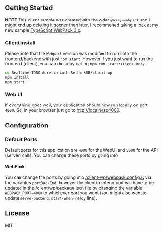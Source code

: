 ## Getting Started

**NOTE** This client sample was created with the older `@easy-webpack` and I might end up deleting it sooner than later, I recommened taking a look at my new sample [TypeScript WebPack 3.x](https://github.com/ghiscoding/Realtime-TODO-Aurelia-Auth-RethinkDB/tree/master/client-ts-wp).

### Client install
Please note that the `Webpack` version was modified to run both the frontend/backend with just `npm start`. However if you just want to run the frontend (client), you can do so by calling `npm run start:client-only`.
```bash
cd Realtime-TODO-Aurelia-Auth-RethinkDB/client-wp
npm install
npm start
```


### Web UI
If everything goes well, your application should now run locally on port `4000`. So, in your browser just go to [http://localhost:4000](http://localhost:4000).

## Configuration

### Default Ports
Default ports for this application are `4000` for the WebUI and `5000` for the API (server) calls.
You can change these ports by going into
#### WebPack
You can change the ports by going into [/client-wp/webpack.config.js](https://github.com/ghiscoding/Realtime-TODO-Aurelia-Auth-RethinkDB/blob/master/client-wp/webpack.config.babel.js) via the variables `portBackEnd`, however the client/frontend port will have to be updated in the [/client/wp/package.json](https://github.com/ghiscoding/Realtime-TODO-Aurelia-Auth-RethinkDB/blob/master/client-wp/package.json) file by changing the variable `WEBPACK_PORT=4000` to whichever port you want (you might also want to update `serve-backend:start-when-ready` line).

## License
MIT
